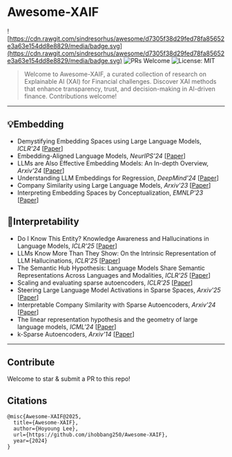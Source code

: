 # Awesome-XAIF

![https://cdn.rawgit.com/sindresorhus/awesome/d7305f38d29fed78fa85652e3a63e154dd8e8829/media/badge.svg](https://cdn.rawgit.com/sindresorhus/awesome/d7305f38d29fed78fa85652e3a63e154dd8e8829/media/badge.svg)
![PRs Welcome](https://img.shields.io/badge/PRs-welcome-brightgreen.svg?style=flat-square)
![License: MIT](https://img.shields.io/badge/License-MIT-yellow.svg)

> Welcome to Awesome-XAIF, a curated collection of research on Explainable AI (XAI) for Financial challenges. Discover XAI methods that enhance transparency, trust, and decision-making in AI-driven finance. Contributions welcome!
---

## 💡Embedding
- Demystifying Embedding Spaces using Large Language Models, *ICLR'24* [[Paper](https://arxiv.org/pdf/2310.04475)]
- Embedding-Aligned Language Models, *NeurIPS'24* [[Paper](https://arxiv.org/pdf/2406.00024)]
- LLMs are Also Effective Embedding Models: An In-depth Overview, *Arxiv'24* [[Paper](https://arxiv.org/pdf/2412.12591)]
- Understanding LLM Embeddings for Regression, *DeepMind'24* [[Paper](https://arxiv.org/pdf/2411.14708)]
- Company Similarity using Large Language Models, *Arxiv'23* [[Paper](https://arxiv.org/pdf/2308.08031)]
- Interpreting Embedding Spaces by Conceptualization, *EMNLP'23* [[Paper](https://aclanthology.org/2023.emnlp-main.106.pdf)]

## 🔎Interpretability
- Do I Know This Entity? Knowledge Awareness and Hallucinations in Language Models, *ICLR'25* [[Paper](https://arxiv.org/pdf/2411.14257)]
- LLMs Know More Than They Show: On the Intrinsic Representation of LLM Hallucinations, *ICLR'25* [[Paper](https://arxiv.org/pdf/2410.02707)]
- The Semantic Hub Hypothesis: Language Models Share Semantic Representations Across Languages and Modalities, *ICLR'25* [[Paper](https://arxiv.org/pdf/2411.04986)]
- Scaling and evaluating sparse autoencoders, *ICLR'25* [[Paper](https://openreview.net/pdf?id=tcsZt9ZNKD)]
- Steering Large Language Model Activations in Sparse Spaces, *Arxiv'25* [[Paper](https://arxiv.org/pdf/2503.00177)]
- Interpretable Company Similarity with Sparse Autoencoders, *Arxiv'24* [[Paper](https://arxiv.org/pdf/2412.02605)]
- The linear representation hypothesis and the geometry of large language models, *ICML'24* [[Paper](https://dl.acm.org/doi/10.5555/3692070.3693675)]
- k-Sparse Autoencoders, *Arxiv'14* [[Paper](https://arxiv.org/pdf/1312.5663)]
---
## Contribute
Welcome to star & submit a PR to this repo!

## Citations
```
@misc{Awesome-XAIF@2025,
  title={Awesome-XAIF},
  author={Hoyoung Lee}, 
  url={https://github.com/ihobbang250/Awesome-XAIF},
  year={2024}
}
```
